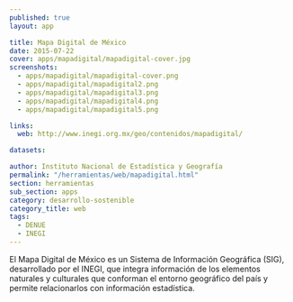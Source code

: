 ```yaml
---
published: true
layout: app

title: Mapa Digital de México
date: 2015-07-22
cover: apps/mapadigital/mapadigital-cover.jpg
screenshots:
  - apps/mapadigital/mapadigital-cover.png
  - apps/mapadigital/mapadigital2.png
  - apps/mapadigital/mapadigital3.png
  - apps/mapadigital/mapadigital4.png
  - apps/mapadigital/mapadigital5.png

links:
  web: http://www.inegi.org.mx/geo/contenidos/mapadigital/

datasets:

author: Instituto Nacional de Estadística y Geografía
permalink: "/herramientas/web/mapadigital.html"
section: herramientas
sub_section: apps
category: desarrollo-sostenible
category_title: web
tags:
  - DENUE
  - INEGI
---
```


El Mapa Digital de México es un Sistema de Información Geográfica (SIG), desarrollado por el INEGI, que integra información de los elementos naturales y culturales que conforman el entorno geográfico del país y permite relacionarlos con información estadística.
